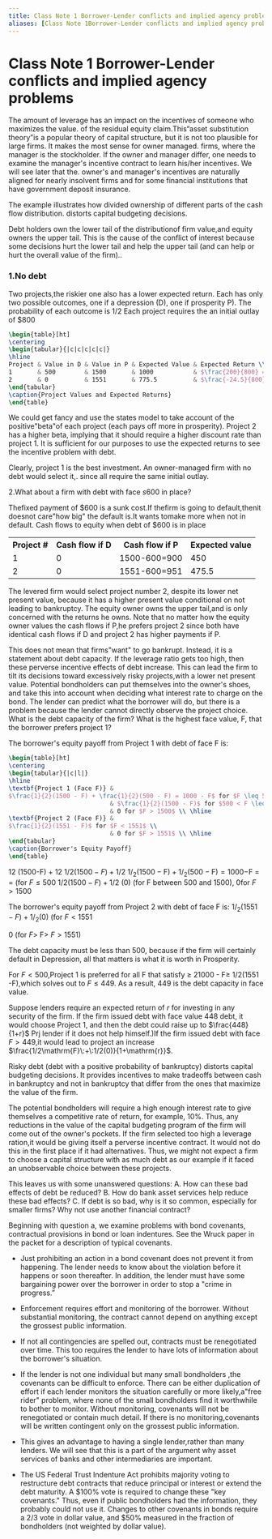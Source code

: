 ```yaml
---
title: Class Note 1 Borrower-Lender conflicts and implied agency problems
aliases: [Class Note 1Borrower-Lender conflicts and implied agency problems]
---
```


# Class Note 1 Borrower-Lender conflicts and implied agency problems

The amount of leverage has an impact on the incentives of someone who maximizes the value. of the residual equity claim.This“asset substitution theory”is a popular theory of capital structure, but it is not too plausible for large firms. It makes the most sense for owner managed. firms, where the manager is the stockholder. If the owner and manager differ, one needs to examine the manager's incentive contract to learn his/her incentives. We will see later that the. owner's and manager's incentives are naturally aligned for nearly insolvent firms and for some financial institutions that have government deposit insurance.

The example illustrates how divided ownership of different parts of the cash flow distribution. distorts capital budgeting decisions.

Debt holders own the lower tail of the distributionof firm value,and equity owners the upper tail. This is the cause of the conflict of interest because some decisions hurt the lower tail and help the upper tail (and can help or hurt the overall value of the firm)..

### 1.No debt

Two projects,the riskier one also has a lower expected return. Each has only two possible outcomes, one if a depression (D), one if prosperity P). The probability of each outcome is 1/2 Each project requires the an initial outlay of $\$800$

```latex
\begin{table}[ht]
\centering
\begin{tabular}{|c|c|c|c|c|}
\hline
Project & Value in D & Value in P & Expected Value & Expected Return \\ \hline
1       & 500        & 1500       & 1000           & $\frac{200}{800} = 25\%$ \\ \hline
2       & 0          & 1551       & 775.5          & $\frac{-24.5}{800} = -3.06\%$ \\ \hline
\end{tabular}
\caption{Project Values and Expected Returns}
\end{table}
```

We could get fancy and use the states model to take account of the positive"beta"of each project (each pays off more in prosperity). Project 2 has a higher beta, implying that it should require a higher discount rate than project 1. It is sufficient for our purposes to use the expected returns to see the incentive problem with debt.

Clearly, project 1 is the best investment. An owner-managed firm with no debt would select it,. since all require the same initial outlay.

 2.What about a firm with debt with face $s600$ in place?

Thefixed payment of $\$600$ is a sunk cost.If thefirm is going to default,thenit doesnot care"how big" the default is.It wants tomake more when not in default. Cash flows to equity when debt of $\$600$ is in place

<table>
	<tbody>
		<tr>
			<th>Project #</th>
			<th>Cash flow if D</th>
			<th>Cash flow if P</th>
			<th>Expected value</th>
		</tr>
		<tr>
			<td>1</td>
			<td>0</td>
			<td>1500-600=900</td>
			<td>450</td>
		</tr>
		<tr>
			<td>2</td>
			<td>0</td>
			<td>1551-600=951</td>
			<td>475.5</td>
		</tr>
	</tbody>
</table>
The levered firm would select project number 2, despite its lower net present value, because it has a higher present value conditional on not leading to bankruptcy. The equity owner owns the upper tail,and is only concerned with the returns he owns. Note that no matter how the equity owner values the cash flows if P,he prefers project 2 since both have identical cash flows if D and project 2 has higher payments if P.

This does not mean that firms"want" to go bankrupt. Instead, it is a statement about debt capacity. If the leverage ratio gets too high, then these perverse incentive effects of debt increase. This can lead the firm to tilt its decisions toward excessively risky projects,with a lower net present value. Potential bondholders can put themselves into the owner's shoes, and take this into account when deciding what interest rate to charge on the bond. The lender can predict what the borrower will do, but there is a problem because the lender cannot directly observe the project choice. What is the debt capacity of the firm? What is the highest face value, F, that the borrower prefers project 1?


The borrower's equity payoff from Project 1 with debt of face F is:
```latex
\begin{table}[ht]
\centering
\begin{tabular}{|c|l|}
\hline
\textbf{Project 1 (Face F)} & 
$\frac{1}{2}(1500 - F) + \frac{1}{2}(500 - F) = 1000 - F$ for $F \leq 500$ \\
                            & $\frac{1}{2}(1500 - F)$ for $500 < F \leq 1500$ \\
                            & 0 for $F > 1500$ \\ \hline
\textbf{Project 2 (Face F)} & 
$\frac{1}{2}(1551 - F)$ for $F < 1551$ \\
                            & 0 for $F > 1551$ \\ \hline
\end{tabular}
\caption{Borrower's Equity Payoff}
\end{table}
```
12 (1500-F) + 12 $1/2\left(1500-F\right)+1/2$ $1/ _{2}\left (1500- \mathrm{F} \right) + 1/ _{2}\left (500- \mathrm{F} \right) = 1000-$F = = (for $F\leq500$ $1/2\left(1500-F\right)+1/2$ (0) (for F between 500 and 1500), 0for $F>1500$

  

The borrower's equity payoff from Project 2 with debt of face F is: $1/_{2}(1551-F)+1/_{2}(0)$ (for $F<1551$

  

0 (for $F>$ F> $F>1551$)

  

The debt capacity must be less than 500, because if the firm will certainly default in Depression, all that matters is what it is worth in Prosperity.

  

For $F<500$,Project 1 is preferred for all F that satisfy $\geq$ 21000 - F$\geq$ 1/2(1551 -F),which solves out to $F\leq 449$. As a result, 449 is the debt capacity in face value.

  

Suppose lenders require an expected return of $r$ for investing in any security of the firm. If the firm issued debt with face value 448 debt, it would choose Project 1, and then the debt could raise up to $\frac{448}{1+r}$ Prj lender if it does not help himself.)If the firm issued debt with face $F>449$,it would lead to project an increase $\frac{1/2\mathrm{F}\:+\:1/2(0)}{1+\mathrm{r}}$.

  

Risky debt (debt with a positive probability of bankruptcy) distorts capital budgeting decisions. It provides incentives to make tradeoffs between cash in bankruptcy and not in bankruptcy that differ from the ones that maximize the value of the firm.

The potential bondholders will require a high enough interest rate to give themselves a competitive rate of return, for example, $10\%$. Thus, any reductions in the value of the capital budgeting program of the firm will come out of the owner's pockets. If the firm selected too high a leverage ration,it would be giving itself a perverse incentive contract. It would not do this in the first place if it had alternatives. Thus, we might not expect a firm to choose a capital structure with as much debt as our example if it faced an unobservable choice between these projects.

This leaves us with some unanswered questions: A. How can these bad effects of debt be reduced? B. How do bank asset services help reduce these bad effects? C. If debt is so bad, why is it so common, especially for smaller firms? Why not use another financial contract?

  

Beginning with question a, we examine problems with bond covenants, contractual provisions in bond or loan indentures. See the Wruck paper in the packet for a description of typical covenants.

- Just prohibiting an action in a bond covenant does not prevent it from happening. The lender needs to know about the violation before it happens or soon thereafter. In addition, the lender must have some bargaining power over the borrower in order to stop a "crime in progress.”

- Enforcement requires effort and monitoring of the borrower. Without substantial monitoring, the contract cannot depend on anything except the grossest public information.

- If not all contingencies are spelled out, contracts must be renegotiated over time. This too requires the lender to have lots of information about the borrower's situation.
- If the lender is not one individual but many small bondholders ,the covenants can be difficult to enforce. There can be either duplication of effort if each lender monitors the situation carefully or more likely,a"free rider" problem, where none of the small bondholders find it worthwhile to bother to monitor. Without monitoring, covenants will not be renegotiated or contain much detail. If there is no monitoring,covenants will be written contingent only on the grossest public information.
- This gives an advantage to having a single lender,rather than many lenders. We will see that this is a part of the argument why asset services of banks and other intermediaries are important.
- The US Federal Trust Indenture Act prohibits majority voting to restructure debt contracts that reduce principal or interest or extend the debt maturity. A $100% vote is required to change these "key covenants." Thus, even if public bondholders had the information, they probably could not use it. Changes to other covenants in bonds require a 2/3 vote in dollar value, and $50% measured in the fraction of bondholders (not weighted by dollar value).